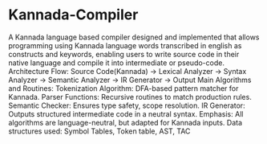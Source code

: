 # Kannada-Compiler
A Kannada language based compiler designed and implemented that allows programming using Kannada language words transcribed in english as constructs and keywords, enabling users to write source code in their native language and compile it into intermediate or pseudo-code.
Architecture Flow: Source Code(Kannada) → Lexical Analyzer → Syntax Analyzer → Semantic Analyzer → IR Generator → Output
Main Algorithms and Routines:
Tokenization Algorithm: DFA-based pattern matcher for Kannada.
Parser Functions: Recursive routines to match production rules.
Semantic Checker: Ensures type safety, scope resolution.
IR Generator: Outputs structured intermediate code in a neutral syntax.
Emphasis: All algorithms are language-neutral, but adapted for Kannada inputs.
Data structures used: Symbol Tables, Token table, AST, TAC
